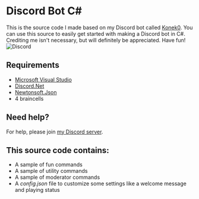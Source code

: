 # Discord Bot C# 
This is the source code I made based on my Discord bot called [Konek0](https://discordapp.com/oauth2/authorize?client_id=604001646514667541&scope=bot&permissions=1543892215). You can use this source to easily get started with making a Discord bot in C#. Crediting me isn't necessary, but will definitely be appreciated. Have fun!  
![Discord](https://i.imgur.com/JpbYChQ.png)
## Requirements  
* [Microsoft Visual Studio](https://visualstudio.microsoft.com/downloads/)
* [Discord.Net](https://www.nuget.org/packages/Discord.Net/)
* [Newtonsoft.Json](https://www.nuget.org/packages/Newtonsoft.Json/)
* 4 braincells
## Need help?  
For help, please join [my Discord server](https://discord.gg/TtR32WT).  
##  This source code contains:  
* A sample of fun commands
* A sample of utility commands
* A sample of moderator commands
* A *config.json* file to customize some settings like a welcome message and playing status
